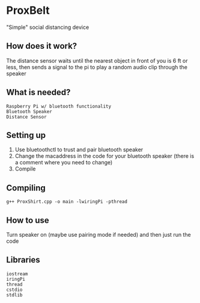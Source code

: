 # ProxBelt
"Simple" social distancing device
## How does it work?
The distance sensor waits until the nearest object in front of you is 6 ft or less, then sends a signal to the pi to play a random audio clip through the speaker
## What is needed?
```
Raspberry Pi w/ bluetooth functionality
Bluetooth Speaker
Distance Sensor
```
## Setting up
1. Use bluetoothctl to trust and pair bluetooth speaker
2. Change the macaddress in the code for your bluetooth speaker (there is a comment where you need to change)
3. Compile
## Compiling
``` g++ ProxShirt.cpp -o main -lwiringPi -pthread ```
## How to use
Turn speaker on (maybe use pairing mode if needed) and then just run the code
## Libraries
```
iostream
iringPi
thread
cstdio
stdlib
```
